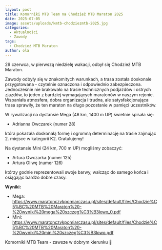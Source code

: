 ```yaml
---
layout: post
title: Komorniki MTB Team na Chodzież MTB Maraton 2025
date: 2025-07-05
image: assets/uploads/kmtb-chodziezmtb-2025.jpg
categories:
  - Aktualności
  - Zawody
tags:
  - Chodzież MTB Maraton
author: ola
---
```

29 czerwca, w pierwszą niedzielę wakacji, odbył się Chodzież MTB Maraton.
<!--more-->

Zawody odbyły się w znakomitych warunkach, a trasa została doskonale przygotowana - czytelnie oznaczona i odpowiednio zabezpieczona. Jednocześnie nie brakowało na trasie technicznych podjazdów i ostrych zjazdów, to jeden z bardziej wymagających maratonów w naszym rejonie. Wspaniała atmosfera, dobra organizacja i trudna, ale satysfakcjonująca trasa sprawiły, że ten maraton na długo pozostanie w pamięci uczestników.

W rywalizacji na dystansie Mega (48 km, 1400 m UP) świetnie spisała się:
- Adrianna Owczarek (numer 28)

która pokazała doskonałą formę i ogromną determinację na trasie zajmując 2. miejsce w kategorii K2. Gratulujemy!

Na dystansie Mini (24 km, 700 m UP) mogliśmy zobaczyć:
- Artura Owczarka (numer 125)
- Artura Oliwę (numer 126)

którzy godnie reprezentowali swoje barwy, walcząc do samego końca i osiągając bardzo dobre czasy.

**Wyniki:**
- Mega: <https://www.maratonczykpomiarczasu.pl/sites/default/files/Chodzie%C5%BC%20MTB%20Maraton%20-%20wyniki%20mega%20szczeg%C3%B3lowo_0.pdf>
- Mini: <https://www.maratonczykpomiarczasu.pl/sites/default/files/Chodzie%C5%BC%20MTB%20Maraton%20-%20wyniki%20mini%20szczeg%C3%B3lowo.pdf>

Komorniki MTB Team - zawsze w dobrym kierunku 🙂
